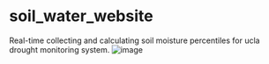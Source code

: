 # soil_water_website
Real-time collecting and calculating soil moisture percentiles for ucla drought monitoring system.
![image](https://github.com/user-attachments/assets/181330b4-8505-4949-9827-10b6e0e79ba3)

